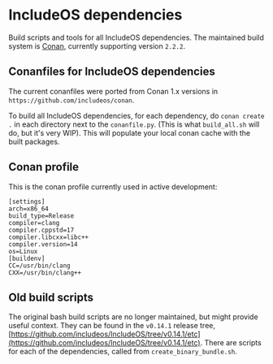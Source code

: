 # IncludeOS dependencies
Build scripts and tools for all IncludeOS dependencies. The maintained build system is [Conan](https://conan.io/), currently supporting version `2.2.2`.

## Conanfiles for IncludeOS dependencies
The current conanfiles were ported from Conan 1.x versions in `https://github.com/includeos/conan`.

To build all IncludeOS dependencies, for each dependency, do `conan create .` in each directory next to the `conanfile.py`. (This is what `build_all.sh` will do, but it's very WIP). This will populate your local conan cache with the built packages.

## Conan profile
This is the conan profile currently used in active development:

```
[settings]
arch=x86_64
build_type=Release
compiler=clang
compiler.cppstd=17
compiler.libcxx=libc++
compiler.version=14
os=Linux
[buildenv]
CC=/usr/bin/clang
CXX=/usr/bin/clang++
```

## Old build scripts
The original bash build scripts are no longer maintained, but might provide useful context. They can be found in the `v0.14.1` release tree, [https://github.com/includeos/IncludeOS/tree/v0.14.1/etc](https://github.com/includeos/IncludeOS/tree/v0.14.1/etc). There are scripts for each of the dependencies, called from `create_binary_bundle.sh`. 